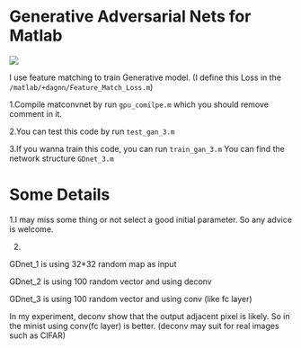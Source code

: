 # Generative Adversarial Nets for Matlab
![](https://github.com/layumi/2016_GAN_Matlab/blob/master/show.png)

I use feature matching to train Generative model. (I define this Loss in the `/matlab/+dagnn/Feature_Match_Loss.m`)

1.Compile matconvnet by run `gpu_comilpe.m` which you should remove comment in it.

2.You can test this code by run `test_gan_3.m`  

3.If you wanna train this code, you can run `train_gan_3.m`
You can find the network structure `GDnet_3.m`


# Some Details
1.I may miss some thing or not select a good initial parameter. So any advice is welcome. 

2.
GDnet_1 is using 32*32 random map as input

GDnet_2 is using 100 random vector and using deconv 

GDnet_3 is using 100 random vector and using conv (like fc layer)

In my experiment, deconv show that the output adjacent pixel is likely.
So in the minist using conv(fc layer) is better. (deconv may suit for real images such as CIFAR)   
